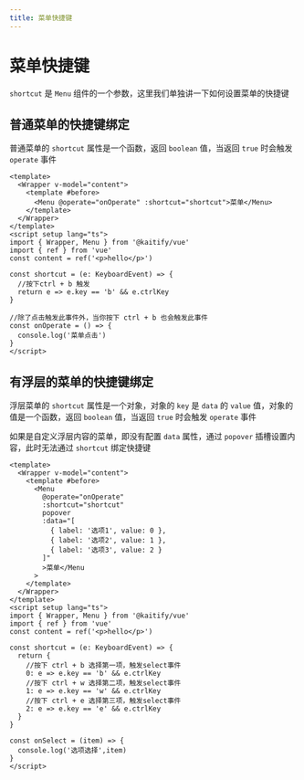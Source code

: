 ```yaml
---
title: 菜单快捷键
---
```


# 菜单快捷键

`shortcut` 是 `Menu` 组件的一个参数，这里我们单独讲一下如何设置菜单的快捷键

## 普通菜单的快捷键绑定

普通菜单的 `shortcut` 属性是一个函数，返回 `boolean` 值，当返回 `true` 时会触发 `operate` 事件

```vue
<template>
  <Wrapper v-model="content">
    <template #before>
      <Menu @operate="onOperate" :shortcut="shortcut">菜单</Menu>
    </template>
  </Wrapper>
</template>
<script setup lang="ts">
import { Wrapper, Menu } from '@kaitify/vue'
import { ref } from 'vue'
const content = ref('<p>hello</p>')

const shortcut = (e: KeyboardEvent) => {
  //按下ctrl + b 触发
  return e => e.key == 'b' && e.ctrlKey
}

//除了点击触发此事件外，当你按下 ctrl + b 也会触发此事件
const onOperate = () => {
  console.log('菜单点击')
}
</script>
```

## 有浮层的菜单的快捷键绑定

浮层菜单的 `shortcut` 属性是一个对象，对象的 `key` 是 `data` 的 `value` 值，对象的值是一个函数，返回 `boolean` 值，当返回 `true` 时会触发 `operate` 事件

如果是自定义浮层内容的菜单，即没有配置 `data` 属性，通过 `popover` 插槽设置内容，此时无法通过 `shortcut` 绑定快捷键

```vue
<template>
  <Wrapper v-model="content">
    <template #before>
      <Menu
        @operate="onOperate"
        :shortcut="shortcut"
        popover
        :data="[
          { label: '选项1', value: 0 },
          { label: '选项2', value: 1 },
          { label: '选项3', value: 2 }
        ]"
        >菜单</Menu
      >
    </template>
  </Wrapper>
</template>
<script setup lang="ts">
import { Wrapper, Menu } from '@kaitify/vue'
import { ref } from 'vue'
const content = ref('<p>hello</p>')

const shortcut = (e: KeyboardEvent) => {
  return {
    //按下 ctrl + b 选择第一项，触发select事件
    0: e => e.key == 'b' && e.ctrlKey
    //按下 ctrl + w 选择第二项，触发select事件
    1: e => e.key == 'w' && e.ctrlKey
    //按下 ctrl + e 选择第三项，触发select事件
    2: e => e.key == 'e' && e.ctrlKey
  }
}

const onSelect = (item) => {
  console.log('选项选择',item)
}
</script>
```
